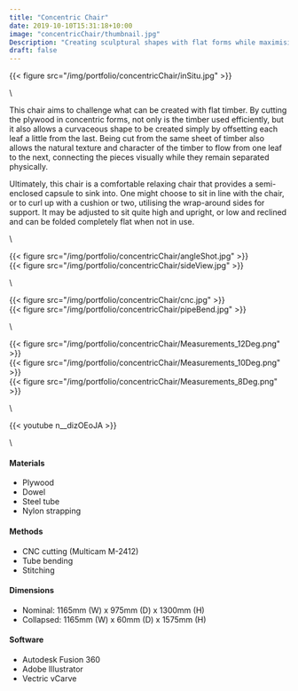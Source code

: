 ```yaml
---
title: "Concentric Chair"
date: 2019-10-10T15:31:18+10:00
image: "concentricChair/thumbnail.jpg"
Description: "Creating sculptural shapes with flat forms while maximising material efficiency."
draft: false
---
```


{{< figure src="/img/portfolio/concentricChair/inSitu.jpg" >}}

\

This chair aims to challenge what can be created with flat timber.  By cutting the plywood in concentric forms, not only is the timber used efficiently, but it also allows a curvaceous shape to be created simply by offsetting each leaf a little from the last. Being cut from the same sheet of timber also allows the natural texture and character of the timber to flow from one leaf to the next, connecting the pieces visually while they remain separated physically.  

Ultimately, this chair is a comfortable relaxing chair that provides a semi-enclosed capsule to sink into. One might choose to sit in line with the chair, or to curl up with a cushion or two, utilising the wrap-around sides for support. It may be adjusted to sit quite high and upright, or low and reclined and can be folded completely flat when not in use.

\

<div class="row">
    <div class="6u 12u$(medium)">
        {{< figure src="/img/portfolio/concentricChair/angleShot.jpg" >}}
    </div>
    <div class="6u 12u$(medium)">
        {{< figure src="/img/portfolio/concentricChair/sideView.jpg" >}}
    </div>
</div>

\

<div class="row">
    <div class="6u 12u$(medium)">
        {{< figure src="/img/portfolio/concentricChair/cnc.jpg" >}}
    </div>
    <div class="6u 12u$(medium)">
        {{< figure src="/img/portfolio/concentricChair/pipeBend.jpg" >}}
    </div>
</div>

\

<div class="row">
    <div class="4u 12u$(medium)">
        {{< figure src="/img/portfolio/concentricChair/Measurements_12Deg.png" >}}
    </div>
    <div class="4u 12u$(medium)">
        {{< figure src="/img/portfolio/concentricChair/Measurements_10Deg.png" >}}
    </div>
    <div class="4u 12u$(medium)">
        {{< figure src="/img/portfolio/concentricChair/Measurements_8Deg.png" >}}
    </div>
</div>

\
        
{{< youtube n__dizOEoJA >}}

\

#### Materials

+ Plywood
+ Dowel
+ Steel tube
+ Nylon strapping 

#### Methods

+ CNC cutting (Multicam M-2412)
+ Tube bending
+ Stitching

#### Dimensions

+ Nominal: 1165mm (W) x 975mm (D) x 1300mm (H)   
+ Collapsed: 1165mm (W) x 60mm (D) x 1575mm (H)

#### Software

+ Autodesk Fusion 360
+ Adobe Illustrator
+ Vectric vCarve

